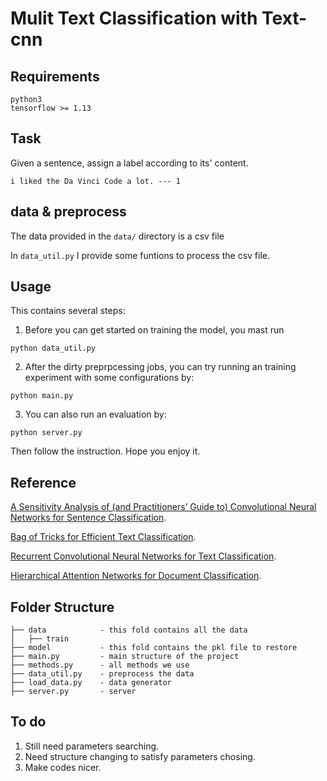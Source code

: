 # Mulit Text Classification with Text-cnn

## Requirements
```
python3
tensorflow >= 1.13
```
## Task
Given a sentence, assign a label according to its' content.
```
i liked the Da Vinci Code a lot. --- 1
```

## data & preprocess
The data provided in the `data/` directory is a csv file

In `data_util.py` I provide some funtions to process the csv file.

## Usage
This contains several steps:
1. Before you can get started on training the model, you mast run
```
python data_util.py
```

2. After the dirty preprpcessing jobs, you can try running an training experiment with some configurations by:
```
python main.py
```

3. You can also run an evaluation by:
```
python server.py 
```

Then follow the instruction. Hope you enjoy it.

## Reference 
[A Sensitivity Analysis of (and Practitioners’ Guide to) Convolutional Neural Networks for Sentence Classification](https://arxiv.org/pdf/1510.03820.pdf).

[Bag of Tricks for Efficient Text Classification](https://arxiv.org/pdf/1607.01759v2.pdf).

[Recurrent Convolutional Neural Networks for Text Classification](https://www.aaai.org/ocs/index.php/AAAI/AAAI15/paper/view/9745/9552).

[Hierarchical Attention Networks for Document Classification](https://www.cs.cmu.edu/~diyiy/docs/naacl16.pdf).

## Folder Structure
```
├── data            - this fold contains all the data
│   ├── train
├── model           - this fold contains the pkl file to restore
├── main.py         - main structure of the project
├── methods.py      - all methods we use 
├── data_util.py    - preprocess the data
├── load_data.py    - data generator
├── server.py       - server
```

## To do
1. Still need parameters searching.
2. Need structure changing to satisfy parameters chosing.
3. Make codes nicer.
